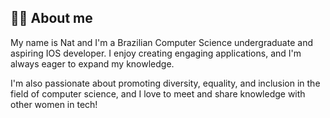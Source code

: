 


## 👩‍💻  About me

My name is Nat and I'm a Brazilian Computer Science undergraduate and aspiring IOS developer. I enjoy creating engaging applications, and I'm always eager to expand my knowledge.

I'm also passionate about promoting diversity, equality, and inclusion in the field of computer science, and I love to meet and share knowledge with other women in tech!









<!--
**nataliadpizzol/nataliadpizzol** is a ✨ _special_ ✨ repository because its `README.md` (this file) appears on your GitHub profile.


- 🔭 I’m currently working on ...
- 🌱 I’m currently learning ...
- 👯 I’m looking to collaborate on ...
- 🤔 I’m looking for help with ...
- 💬 Ask me about ...
- 📫 How to reach me: ...
- 😄 Pronouns: ...
- ⚡ Fun fact: ...
-->
